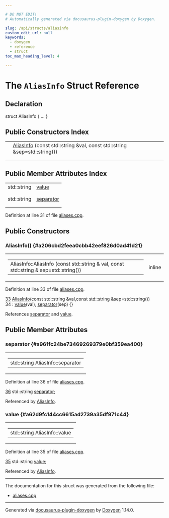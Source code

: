 ```yaml
---

# DO NOT EDIT!
# Automatically generated via docusaurus-plugin-doxygen by Doxygen.

slug: /api/structs/aliasinfo
custom_edit_url: null
keywords:
  - doxygen
  - reference
  - struct
toc_max_heading_level: 4

---
```


<div class="doxyPage">

# The `AliasInfo` Struct Reference



## Declaration

<div class="doxyDeclaration">
struct AliasInfo { ... }
</div>

## Public Constructors Index

<table class="doxyMembersIndex">

<tr class="doxyMemberIndexItem">
<td class="doxyMemberIndexItemType" align="left" valign="top"></td>
<td class="doxyMemberIndexItemName" align="left" valign="top"><a href="#a206cbd2feea0cbb42eef826d0ad41d21">AliasInfo</a> (const std::string &amp;val, const std::string &amp;sep=std::string())</td>
</tr>
<tr class="doxyMemberIndexDescription">
<td class="doxyMemberIndexDescriptionLeft"></td>
<td class="doxyMemberIndexDescriptionRight">
</td>
</tr>
<tr class="doxyMemberIndexSeparator">
<td class="doxyMemberIndexSeparator" colspan="2"></td>
</tr>

</table>

## Public Member Attributes Index

<table class="doxyMembersIndex">

<tr class="doxyMemberIndexItem">
<td class="doxyMemberIndexItemType" align="left" valign="top">std::string</td>
<td class="doxyMemberIndexItemName" align="left" valign="top"><a href="#a62d9fc144cc6615ad2739a35df971c44">value</a></td>
</tr>
<tr class="doxyMemberIndexDescription">
<td class="doxyMemberIndexDescriptionLeft"></td>
<td class="doxyMemberIndexDescriptionRight">
</td>
</tr>
<tr class="doxyMemberIndexSeparator">
<td class="doxyMemberIndexSeparator" colspan="2"></td>
</tr>

<tr class="doxyMemberIndexItem">
<td class="doxyMemberIndexItemType" align="left" valign="top">std::string</td>
<td class="doxyMemberIndexItemName" align="left" valign="top"><a href="#a961fc24be73469269379e0bf359ea400">separator</a></td>
</tr>
<tr class="doxyMemberIndexDescription">
<td class="doxyMemberIndexDescriptionLeft"></td>
<td class="doxyMemberIndexDescriptionRight">
</td>
</tr>
<tr class="doxyMemberIndexSeparator">
<td class="doxyMemberIndexSeparator" colspan="2"></td>
</tr>

</table>


<p>Definition at line 31 of file <a href="/web-doxygen/docs/api/files/src/aliases-cpp">aliases.cpp</a>.</p>


<div class="doxySectionDef">

## Public Constructors

### AliasInfo() {#a206cbd2feea0cbb42eef826d0ad41d21}

<div class="doxyMemberItem">
<div class="doxyMemberProto">
<table class="doxyMemberLabels">
<tr class="doxyMemberLabels">
<td class="doxyMemberLabelsLeft">
<table class="doxyMemberName">
<tr>
<td class="doxyMemberName">AliasInfo::AliasInfo (const std::string &amp; val, const std::string &amp; sep=std::string())</td>
</tr>
</table>
</td>
<td class="doxyMemberLabelsRight">
<span class="doxyMemberLabels">
<span class="doxyMemberLabel inline">inline</span>
</span>
</td>
</tr>
</table>
</div>
<div class="doxyMemberDoc">



<p>Definition at line 33 of file <a href="/web-doxygen/docs/api/files/src/aliases-cpp">aliases.cpp</a>.</p>


<div class="doxyProgramListing">

<div class="doxyCodeLine"><span class="doxyLineNumber"><a href="#a206cbd2feea0cbb42eef826d0ad41d21">33</a></span><span class="doxyLineContent"><span class="doxyHighlight">  <a href="#a206cbd2feea0cbb42eef826d0ad41d21">AliasInfo</a>(</span><span class="doxyHighlightKeyword">const</span><span class="doxyHighlight"> std::string &amp;val,</span><span class="doxyHighlightKeyword">const</span><span class="doxyHighlight"> std::string &amp;sep=std::string())</span></span></div>
<div class="doxyCodeLine"><span class="doxyLineNumber">34</span><span class="doxyLineContent"><span class="doxyHighlight">    : <a href="#a62d9fc144cc6615ad2739a35df971c44">value</a>(val), <a href="#a961fc24be73469269379e0bf359ea400">separator</a>(sep) {}</span></span></div>

</div>


<p>References <a href="#a961fc24be73469269379e0bf359ea400">separator</a> and <a href="#a62d9fc144cc6615ad2739a35df971c44">value</a>.</p>

</div>
</div>

</div>

<div class="doxySectionDef">

## Public Member Attributes

### separator {#a961fc24be73469269379e0bf359ea400}

<div class="doxyMemberItem">
<div class="doxyMemberProto">
<table class="doxyMemberLabels">
<tr class="doxyMemberLabels">
<td class="doxyMemberLabelsLeft">
<table class="doxyMemberName">
<tr>
<td class="doxyMemberName">std::string AliasInfo::separator</td>
</tr>
</table>
</td>
</tr>
</table>
</div>
<div class="doxyMemberDoc">



<p>Definition at line 36 of file <a href="/web-doxygen/docs/api/files/src/aliases-cpp">aliases.cpp</a>.</p>


<div class="doxyProgramListing">

<div class="doxyCodeLine"><span class="doxyLineNumber"><a href="#a961fc24be73469269379e0bf359ea400">36</a></span><span class="doxyLineContent"><span class="doxyHighlight">  std::string <a href="#a961fc24be73469269379e0bf359ea400">separator</a>;</span></span></div>

</div>


<p>Referenced by <a href="#a206cbd2feea0cbb42eef826d0ad41d21">AliasInfo</a>.</p>

</div>
</div>

### value {#a62d9fc144cc6615ad2739a35df971c44}

<div class="doxyMemberItem">
<div class="doxyMemberProto">
<table class="doxyMemberLabels">
<tr class="doxyMemberLabels">
<td class="doxyMemberLabelsLeft">
<table class="doxyMemberName">
<tr>
<td class="doxyMemberName">std::string AliasInfo::value</td>
</tr>
</table>
</td>
</tr>
</table>
</div>
<div class="doxyMemberDoc">



<p>Definition at line 35 of file <a href="/web-doxygen/docs/api/files/src/aliases-cpp">aliases.cpp</a>.</p>


<div class="doxyProgramListing">

<div class="doxyCodeLine"><span class="doxyLineNumber"><a href="#a62d9fc144cc6615ad2739a35df971c44">35</a></span><span class="doxyLineContent"><span class="doxyHighlight">  std::string <a href="#a62d9fc144cc6615ad2739a35df971c44">value</a>;</span></span></div>

</div>


<p>Referenced by <a href="#a206cbd2feea0cbb42eef826d0ad41d21">AliasInfo</a>.</p>

</div>
</div>

</div>

<hr/>

The documentation for this struct was generated from the following file:

<ul>
<li><a href="/web-doxygen/docs/api/files/src/aliases-cpp">aliases.cpp</a></li>
</ul>

<hr/>

<p class="doxyGeneratedBy">Generated via <a href="https://github.com/xpack/docusaurus-plugin-doxygen">docusaurus-plugin-doxygen</a> by <a href="https://www.doxygen.nl">Doxygen</a> 1.14.0.</p>

</div>
